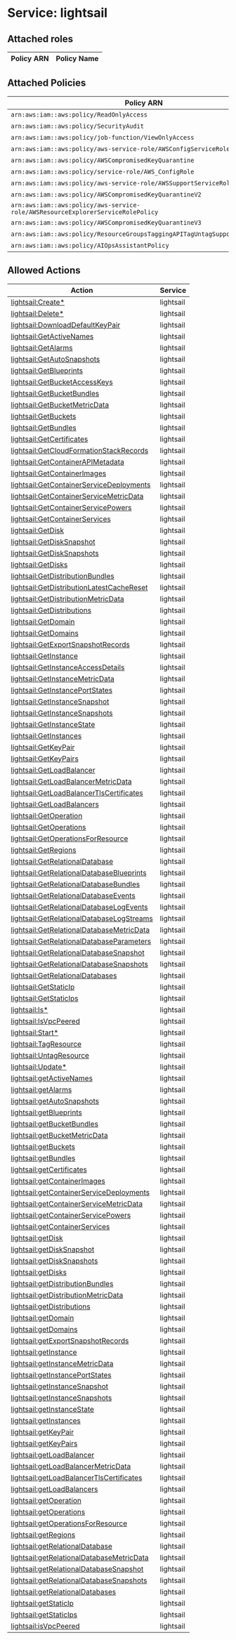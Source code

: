 # Service: lightsail

## Attached roles

| Policy ARN | Policy Name |
|------------|-------------|
## Attached Policies

| Policy ARN | Policy Name |
|------------|-------------|
| `arn:aws:iam::aws:policy/ReadOnlyAccess` | [ReadOnlyAccess](../policies.md#readonlyaccess) |
| `arn:aws:iam::aws:policy/SecurityAudit` | [SecurityAudit](../policies.md#securityaudit) |
| `arn:aws:iam::aws:policy/job-function/ViewOnlyAccess` | [ViewOnlyAccess](../policies.md#viewonlyaccess) |
| `arn:aws:iam::aws:policy/aws-service-role/AWSConfigServiceRolePolicy` | [AWSConfigServiceRolePolicy](../policies.md#awsconfigservicerolepolicy) |
| `arn:aws:iam::aws:policy/AWSCompromisedKeyQuarantine` | [AWSCompromisedKeyQuarantine](../policies.md#awscompromisedkeyquarantine) |
| `arn:aws:iam::aws:policy/service-role/AWS_ConfigRole` | [AWS_ConfigRole](../policies.md#aws_configrole) |
| `arn:aws:iam::aws:policy/aws-service-role/AWSSupportServiceRolePolicy` | [AWSSupportServiceRolePolicy](../policies.md#awssupportservicerolepolicy) |
| `arn:aws:iam::aws:policy/AWSCompromisedKeyQuarantineV2` | [AWSCompromisedKeyQuarantineV2](../policies.md#awscompromisedkeyquarantinev2) |
| `arn:aws:iam::aws:policy/aws-service-role/AWSResourceExplorerServiceRolePolicy` | [AWSResourceExplorerServiceRolePolicy](../policies.md#awsresourceexplorerservicerolepolicy) |
| `arn:aws:iam::aws:policy/AWSCompromisedKeyQuarantineV3` | [AWSCompromisedKeyQuarantineV3](../policies.md#awscompromisedkeyquarantinev3) |
| `arn:aws:iam::aws:policy/ResourceGroupsTaggingAPITagUntagSupportedResources` | [ResourceGroupsTaggingAPITagUntagSupportedResources](../policies.md#resourcegroupstaggingapitaguntagsupportedresources) |
| `arn:aws:iam::aws:policy/AIOpsAssistantPolicy` | [AIOpsAssistantPolicy](../policies.md#aiopsassistantpolicy) |

## Allowed Actions

| Action | Service |
|--------|---------|
| [lightsail:Create*](../actions.md#lightsail:createall) | lightsail |
| [lightsail:Delete*](../actions.md#lightsail:deleteall) | lightsail |
| [lightsail:DownloadDefaultKeyPair](../actions.md#lightsail:downloaddefaultkeypair) | lightsail |
| [lightsail:GetActiveNames](../actions.md#lightsail:getactivenames) | lightsail |
| [lightsail:GetAlarms](../actions.md#lightsail:getalarms) | lightsail |
| [lightsail:GetAutoSnapshots](../actions.md#lightsail:getautosnapshots) | lightsail |
| [lightsail:GetBlueprints](../actions.md#lightsail:getblueprints) | lightsail |
| [lightsail:GetBucketAccessKeys](../actions.md#lightsail:getbucketaccesskeys) | lightsail |
| [lightsail:GetBucketBundles](../actions.md#lightsail:getbucketbundles) | lightsail |
| [lightsail:GetBucketMetricData](../actions.md#lightsail:getbucketmetricdata) | lightsail |
| [lightsail:GetBuckets](../actions.md#lightsail:getbuckets) | lightsail |
| [lightsail:GetBundles](../actions.md#lightsail:getbundles) | lightsail |
| [lightsail:GetCertificates](../actions.md#lightsail:getcertificates) | lightsail |
| [lightsail:GetCloudFormationStackRecords](../actions.md#lightsail:getcloudformationstackrecords) | lightsail |
| [lightsail:GetContainerAPIMetadata](../actions.md#lightsail:getcontainerapimetadata) | lightsail |
| [lightsail:GetContainerImages](../actions.md#lightsail:getcontainerimages) | lightsail |
| [lightsail:GetContainerServiceDeployments](../actions.md#lightsail:getcontainerservicedeployments) | lightsail |
| [lightsail:GetContainerServiceMetricData](../actions.md#lightsail:getcontainerservicemetricdata) | lightsail |
| [lightsail:GetContainerServicePowers](../actions.md#lightsail:getcontainerservicepowers) | lightsail |
| [lightsail:GetContainerServices](../actions.md#lightsail:getcontainerservices) | lightsail |
| [lightsail:GetDisk](../actions.md#lightsail:getdisk) | lightsail |
| [lightsail:GetDiskSnapshot](../actions.md#lightsail:getdisksnapshot) | lightsail |
| [lightsail:GetDiskSnapshots](../actions.md#lightsail:getdisksnapshots) | lightsail |
| [lightsail:GetDisks](../actions.md#lightsail:getdisks) | lightsail |
| [lightsail:GetDistributionBundles](../actions.md#lightsail:getdistributionbundles) | lightsail |
| [lightsail:GetDistributionLatestCacheReset](../actions.md#lightsail:getdistributionlatestcachereset) | lightsail |
| [lightsail:GetDistributionMetricData](../actions.md#lightsail:getdistributionmetricdata) | lightsail |
| [lightsail:GetDistributions](../actions.md#lightsail:getdistributions) | lightsail |
| [lightsail:GetDomain](../actions.md#lightsail:getdomain) | lightsail |
| [lightsail:GetDomains](../actions.md#lightsail:getdomains) | lightsail |
| [lightsail:GetExportSnapshotRecords](../actions.md#lightsail:getexportsnapshotrecords) | lightsail |
| [lightsail:GetInstance](../actions.md#lightsail:getinstance) | lightsail |
| [lightsail:GetInstanceAccessDetails](../actions.md#lightsail:getinstanceaccessdetails) | lightsail |
| [lightsail:GetInstanceMetricData](../actions.md#lightsail:getinstancemetricdata) | lightsail |
| [lightsail:GetInstancePortStates](../actions.md#lightsail:getinstanceportstates) | lightsail |
| [lightsail:GetInstanceSnapshot](../actions.md#lightsail:getinstancesnapshot) | lightsail |
| [lightsail:GetInstanceSnapshots](../actions.md#lightsail:getinstancesnapshots) | lightsail |
| [lightsail:GetInstanceState](../actions.md#lightsail:getinstancestate) | lightsail |
| [lightsail:GetInstances](../actions.md#lightsail:getinstances) | lightsail |
| [lightsail:GetKeyPair](../actions.md#lightsail:getkeypair) | lightsail |
| [lightsail:GetKeyPairs](../actions.md#lightsail:getkeypairs) | lightsail |
| [lightsail:GetLoadBalancer](../actions.md#lightsail:getloadbalancer) | lightsail |
| [lightsail:GetLoadBalancerMetricData](../actions.md#lightsail:getloadbalancermetricdata) | lightsail |
| [lightsail:GetLoadBalancerTlsCertificates](../actions.md#lightsail:getloadbalancertlscertificates) | lightsail |
| [lightsail:GetLoadBalancers](../actions.md#lightsail:getloadbalancers) | lightsail |
| [lightsail:GetOperation](../actions.md#lightsail:getoperation) | lightsail |
| [lightsail:GetOperations](../actions.md#lightsail:getoperations) | lightsail |
| [lightsail:GetOperationsForResource](../actions.md#lightsail:getoperationsforresource) | lightsail |
| [lightsail:GetRegions](../actions.md#lightsail:getregions) | lightsail |
| [lightsail:GetRelationalDatabase](../actions.md#lightsail:getrelationaldatabase) | lightsail |
| [lightsail:GetRelationalDatabaseBlueprints](../actions.md#lightsail:getrelationaldatabaseblueprints) | lightsail |
| [lightsail:GetRelationalDatabaseBundles](../actions.md#lightsail:getrelationaldatabasebundles) | lightsail |
| [lightsail:GetRelationalDatabaseEvents](../actions.md#lightsail:getrelationaldatabaseevents) | lightsail |
| [lightsail:GetRelationalDatabaseLogEvents](../actions.md#lightsail:getrelationaldatabaselogevents) | lightsail |
| [lightsail:GetRelationalDatabaseLogStreams](../actions.md#lightsail:getrelationaldatabaselogstreams) | lightsail |
| [lightsail:GetRelationalDatabaseMetricData](../actions.md#lightsail:getrelationaldatabasemetricdata) | lightsail |
| [lightsail:GetRelationalDatabaseParameters](../actions.md#lightsail:getrelationaldatabaseparameters) | lightsail |
| [lightsail:GetRelationalDatabaseSnapshot](../actions.md#lightsail:getrelationaldatabasesnapshot) | lightsail |
| [lightsail:GetRelationalDatabaseSnapshots](../actions.md#lightsail:getrelationaldatabasesnapshots) | lightsail |
| [lightsail:GetRelationalDatabases](../actions.md#lightsail:getrelationaldatabases) | lightsail |
| [lightsail:GetStaticIp](../actions.md#lightsail:getstaticip) | lightsail |
| [lightsail:GetStaticIps](../actions.md#lightsail:getstaticips) | lightsail |
| [lightsail:Is*](../actions.md#lightsail:isall) | lightsail |
| [lightsail:IsVpcPeered](../actions.md#lightsail:isvpcpeered) | lightsail |
| [lightsail:Start*](../actions.md#lightsail:startall) | lightsail |
| [lightsail:TagResource](../actions.md#lightsail:tagresource) | lightsail |
| [lightsail:UntagResource](../actions.md#lightsail:untagresource) | lightsail |
| [lightsail:Update*](../actions.md#lightsail:updateall) | lightsail |
| [lightsail:getActiveNames](../actions.md#lightsail:getactivenames) | lightsail |
| [lightsail:getAlarms](../actions.md#lightsail:getalarms) | lightsail |
| [lightsail:getAutoSnapshots](../actions.md#lightsail:getautosnapshots) | lightsail |
| [lightsail:getBlueprints](../actions.md#lightsail:getblueprints) | lightsail |
| [lightsail:getBucketBundles](../actions.md#lightsail:getbucketbundles) | lightsail |
| [lightsail:getBucketMetricData](../actions.md#lightsail:getbucketmetricdata) | lightsail |
| [lightsail:getBuckets](../actions.md#lightsail:getbuckets) | lightsail |
| [lightsail:getBundles](../actions.md#lightsail:getbundles) | lightsail |
| [lightsail:getCertificates](../actions.md#lightsail:getcertificates) | lightsail |
| [lightsail:getContainerImages](../actions.md#lightsail:getcontainerimages) | lightsail |
| [lightsail:getContainerServiceDeployments](../actions.md#lightsail:getcontainerservicedeployments) | lightsail |
| [lightsail:getContainerServiceMetricData](../actions.md#lightsail:getcontainerservicemetricdata) | lightsail |
| [lightsail:getContainerServicePowers](../actions.md#lightsail:getcontainerservicepowers) | lightsail |
| [lightsail:getContainerServices](../actions.md#lightsail:getcontainerservices) | lightsail |
| [lightsail:getDisk](../actions.md#lightsail:getdisk) | lightsail |
| [lightsail:getDiskSnapshot](../actions.md#lightsail:getdisksnapshot) | lightsail |
| [lightsail:getDiskSnapshots](../actions.md#lightsail:getdisksnapshots) | lightsail |
| [lightsail:getDisks](../actions.md#lightsail:getdisks) | lightsail |
| [lightsail:getDistributionBundles](../actions.md#lightsail:getdistributionbundles) | lightsail |
| [lightsail:getDistributionMetricData](../actions.md#lightsail:getdistributionmetricdata) | lightsail |
| [lightsail:getDistributions](../actions.md#lightsail:getdistributions) | lightsail |
| [lightsail:getDomain](../actions.md#lightsail:getdomain) | lightsail |
| [lightsail:getDomains](../actions.md#lightsail:getdomains) | lightsail |
| [lightsail:getExportSnapshotRecords](../actions.md#lightsail:getexportsnapshotrecords) | lightsail |
| [lightsail:getInstance](../actions.md#lightsail:getinstance) | lightsail |
| [lightsail:getInstanceMetricData](../actions.md#lightsail:getinstancemetricdata) | lightsail |
| [lightsail:getInstancePortStates](../actions.md#lightsail:getinstanceportstates) | lightsail |
| [lightsail:getInstanceSnapshot](../actions.md#lightsail:getinstancesnapshot) | lightsail |
| [lightsail:getInstanceSnapshots](../actions.md#lightsail:getinstancesnapshots) | lightsail |
| [lightsail:getInstanceState](../actions.md#lightsail:getinstancestate) | lightsail |
| [lightsail:getInstances](../actions.md#lightsail:getinstances) | lightsail |
| [lightsail:getKeyPair](../actions.md#lightsail:getkeypair) | lightsail |
| [lightsail:getKeyPairs](../actions.md#lightsail:getkeypairs) | lightsail |
| [lightsail:getLoadBalancer](../actions.md#lightsail:getloadbalancer) | lightsail |
| [lightsail:getLoadBalancerMetricData](../actions.md#lightsail:getloadbalancermetricdata) | lightsail |
| [lightsail:getLoadBalancerTlsCertificates](../actions.md#lightsail:getloadbalancertlscertificates) | lightsail |
| [lightsail:getLoadBalancers](../actions.md#lightsail:getloadbalancers) | lightsail |
| [lightsail:getOperation](../actions.md#lightsail:getoperation) | lightsail |
| [lightsail:getOperations](../actions.md#lightsail:getoperations) | lightsail |
| [lightsail:getOperationsForResource](../actions.md#lightsail:getoperationsforresource) | lightsail |
| [lightsail:getRegions](../actions.md#lightsail:getregions) | lightsail |
| [lightsail:getRelationalDatabase](../actions.md#lightsail:getrelationaldatabase) | lightsail |
| [lightsail:getRelationalDatabaseMetricData](../actions.md#lightsail:getrelationaldatabasemetricdata) | lightsail |
| [lightsail:getRelationalDatabaseSnapshot](../actions.md#lightsail:getrelationaldatabasesnapshot) | lightsail |
| [lightsail:getRelationalDatabaseSnapshots](../actions.md#lightsail:getrelationaldatabasesnapshots) | lightsail |
| [lightsail:getRelationalDatabases](../actions.md#lightsail:getrelationaldatabases) | lightsail |
| [lightsail:getStaticIp](../actions.md#lightsail:getstaticip) | lightsail |
| [lightsail:getStaticIps](../actions.md#lightsail:getstaticips) | lightsail |
| [lightsail:isVpcPeered](../actions.md#lightsail:isvpcpeered) | lightsail |